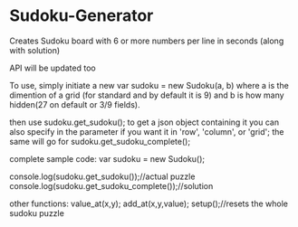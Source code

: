 # Sudoku-Generator
Creates Sudoku board with 6 or more numbers per line in seconds (along with solution)

API will be updated too

To use, simply initiate a new var sudoku = new Sudoku(a, b) where a is the dimention of a grid (for standard and by default it is 9) and b is how many hidden(27 on default or 3/9 fields).

then use sudoku.get_sudoku(); to get a json object containing it
you can also specify in the parameter if you want it in 'row', 'column', or 'grid';
the same will go for sudoku.get_sudoku_complete(); 

complete sample code:
var sudoku = new Sudoku();

console.log(sudoku.get_sudoku());//actual puzzle
console.log(sudoku.get_sudoku_complete());//solution

other functions:
value_at(x,y);
add_at(x,y,value);
setup();//resets the whole sudoku puzzle
